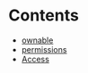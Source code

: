 

# Contents
- [ownable](/src/access/ownable)
- [permissions](/src/access/permissions)
- [Access](Access.sol/abstract.Access.md)
